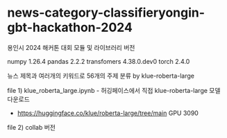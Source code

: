 # news-category-classifieryongin-gbt-hackathon-2024
용인시 2024 해커톤 대회 
모듈 및 라이브러리 버전

numpy 1.26.4
pandas 2.2.2
transfomers 4.38.0.dev0
torch 2.4.0

뉴스 제목과 여러개의 키워드로 56개의 주제 분류 by klue-roberta-large

file 1)
klue_roberta_large.ipynb - 허깅페이스에서 직접 klue-roberta-large 모델 다운로드
- https://huggingface.co/klue/roberta-large/tree/main
GPU 3090

file 2)
collab 버전
